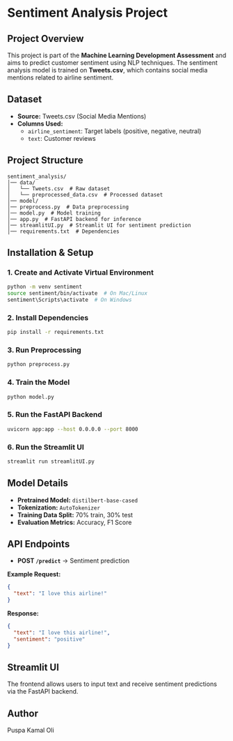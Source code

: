 # Sentiment Analysis Project

## Project Overview
This project is part of the **Machine Learning Development Assessment** and aims to predict customer sentiment using NLP techniques. The sentiment analysis model is trained on **Tweets.csv**, which contains social media mentions related to airline sentiment.

## Dataset
- **Source:** Tweets.csv (Social Media Mentions)
- **Columns Used:**
  - `airline_sentiment`: Target labels (positive, negative, neutral)
  - `text`: Customer reviews

## Project Structure
```
sentiment_analysis/
│── data/
│   └── Tweets.csv  # Raw dataset
│   └── preprocessed_data.csv  # Processed dataset
│── model/
│── preprocess.py  # Data preprocessing
│── model.py  # Model training
│── app.py  # FastAPI backend for inference
│── streamlitUI.py  # Streamlit UI for sentiment prediction
│── requirements.txt  # Dependencies
```

## Installation & Setup
### 1. Create and Activate Virtual Environment
```sh
python -m venv sentiment
source sentiment/bin/activate  # On Mac/Linux
sentiment\Scripts\activate  # On Windows
```
### 2. Install Dependencies
```sh
pip install -r requirements.txt
```
### 3. Run Preprocessing
```sh
python preprocess.py
```
### 4. Train the Model
```sh
python model.py
```
### 5. Run the FastAPI Backend
```sh
uvicorn app:app --host 0.0.0.0 --port 8000
```
### 6. Run the Streamlit UI
```sh
streamlit run streamlitUI.py
```

## Model Details
- **Pretrained Model:** `distilbert-base-cased`
- **Tokenization:** `AutoTokenizer`
- **Training Data Split:** 70% train, 30% test
- **Evaluation Metrics:** Accuracy, F1 Score

## API Endpoints
- **POST `/predict`** → Sentiment prediction

**Example Request:**
```json
{
  "text": "I love this airline!"
}
```
**Response:**
```json
{
  "text": "I love this airline!",
  "sentiment": "positive"
}
```

## Streamlit UI
The frontend allows users to input text and receive sentiment predictions via the FastAPI backend.


## Author
Puspa Kamal Oli

